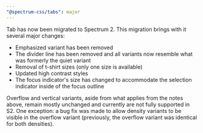 ```yaml
---
"@spectrum-css/tabs": major
---
```


Tab has now been migrated to Spectrum 2. This migration brings with it several major changes:

- Emphasized variant has been removed
- The divider line has been removed and all variants now resemble what was formerly the quiet variant
- Removal of t-shirt sizes (only one size is available)
- Updated high contrast styles
- The focus indicator's size has changed to accommodate the selection indicator inside of the focus outline

Overflow and vertical variants, aside from what applies from the notes above, remain mostly unchanged and currently are not fully supported in S2. One exception: a bug fix was made to allow density variants to be visible in the overflow variant (previously, the overflow variant was identical for both densities).
